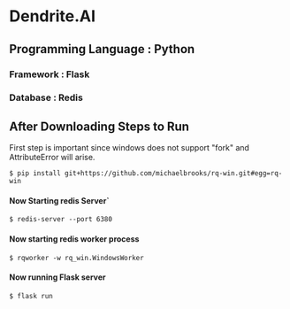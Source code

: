 # Dendrite.AI 


## Programming Language : Python
### Framework : Flask
### Database : Redis

## After Downloading Steps to Run
First step is important since windows does not support "fork" and AttributeError will arise.

`$ pip install git+https://github.com/michaelbrooks/rq-win.git#egg=rq-win`

#### Now Starting redis Server`
`$ redis-server --port 6380`

#### Now starting redis worker process
`$ rqworker -w rq_win.WindowsWorker`

#### Now running Flask server 
`$ flask run`

